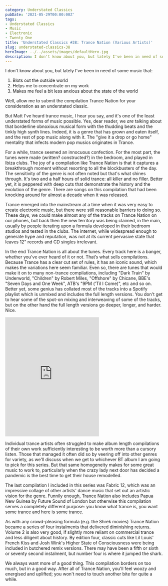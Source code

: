 ```yaml
---
category: Understated Classics
pubDate: '2021-05-29T00:00:00Z'
tags:
- Understated Classics
- Music
- Electronic
- Twenty One
title: 'Understated Classics #38: Trance Nation (Various Artists)'
slug: understated-classics-38
heroImage: ../../assets/images/defaultHero.jpg
description: I don't know about you, but lately I've been in need of some music that
---
```

I don't know about you, but lately I've been in need of some music that:

1. Blots out the outside world
2. Helps me to concentrate on my work
3. Makes me feel a bit less anxious about the state of the world

Well, allow me to submit the compilation Trance Nation for your consideration as an understated classic. 

But Matt I've heard trance music, I hear you say, and it's one of the least understated forms of music possible. Yes, dear reader, we *are* talking about that borderline obnoxious musical form with the thudding beats and the tinkly high synth lines. Indeed, it is a genre that has grown and eaten itself, and the rest of pop music along with it. The "give it a drop or go home" mentality that infects modern pop musics originates in Trance.

For a while, trance seemed an innocuous confection. For the most part, the tunes were made (written? constructed?) in the bedroom, and played in Ibiza clubs. The joy of a compilation like Trance Nation is that it captures a breakthrough moment without resorting to all the blockbusters of the day. The sensitivity of the genre is not often noted but that's what shines through. It's two and a half hours of solid trance: all killer and no filler. Better yet, it is peppered with deep cuts that demonstrate the history and the evolution of the genre. There are songs on this compilation that had been knocking around for almost a decade when it was released. 

Trance emerged into the mainstream at a time when it was very easy to create electronic music, but there were still reasonable barriers to doing so. These days, we could make almost any of the tracks on Trance Nation on our phones, but back then the new territory was being claimed, in the main, usually by people iterating upon a formula developed in their bedroom studios and tested in the clubs. The internet, while widespread enough to generate hype and reputation, was not at its current pervasive state that leaves 12" records and CD singles irrelevant.   
 
In the end Trance Nation is all about the tunes. Every track here is a banger, whether you've ever heard of it or not. That’s what sells compilations. Because Trance has a clear cut set of rules, it has an iconic sound, which makes the variations here seem familiar. Even so, there are tunes that would make it on to many non-trance compilations, including "Dark Train" by Underworld, "Children" by Robert Miles, "Offshore" by Chicane, BBE's "Seven Days and One Week", ATB's "9PM ('Til I Come)", etc and so on. Better yet, some genius has collated most of the tracks into a Spotify playlist which is unmixed and includes the full length versions. You don't get to hear some of the spot-on mixing and interweaving of some of the tracks, but on the other hand the full length versions go deeper, longer, and harder. Nice.

<iframe src="https://open.spotify.com/embed/playlist/0Nlc43pMOrDewKTfqZy159" width="300" height="380" frameborder="0" allowtransparency="true" allow="encrypted-media"></iframe>

Individual trance artists often struggled to make album length compilations of their own work sufficiently interesting to be worth more than a cursory listen. Those that managed it often did so by veering off into other genres for variety, as we'll discuss when we get to whichever BT album I am going to pick for this series. But that same homogeneity makes for some great music to work to, particularly when the crazy lady next door has decided a pandemic is the best time to get their house remodelled.

The last compilation I included in this series was Fabric 12, which was an impressive collage of other artists' dance music that set out an artistic vision for the genre. Funnily enough, Trance Nation also includes Papua New Guinea by Future Sound of London but otherwise this compilation serves a completely different purpose: you know what trance is, you want some trance and here is some trance.

As with any crowd-pleasing formula (e.g. the Shrek movies) Trance Nation became a series of four instalments that delivered diminishing returns. Volume 2 is also very good, if slightly more reliant on commercial trance and less diligent about history. By edition four, classic cuts like Lil Louis' French Kiss and Josh Wink's Higher State of Consciousness were being included in butchered remix versions. There may have been a fifth or sixth or seventy second instalment, but number four is where it jumped the shark. 

We always want more of a good thing. This compilation borders on too much, but in a good way. After all of Trance Nation, you'll feel woozy and energised and uplifted; you won't need to touch another bite for quite a while.